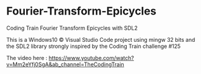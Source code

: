 # Fourier-Transform-Epicycles
 Coding Train Fourier Transform Epicycles with SDL2

This is a Windows10 © Visual Studio Code project using mingw 32 bits and the SDL2 library strongly inspired by the Coding Train challenge #125

The video here : https://www.youtube.com/watch?v=Mm2eYfj0SgA&ab_channel=TheCodingTrain

